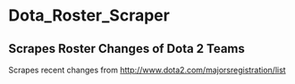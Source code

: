 # Dota_Roster_Scraper
Scrapes Roster Changes of Dota 2 Teams
---
Scrapes recent changes from http://www.dota2.com/majorsregistration/list

